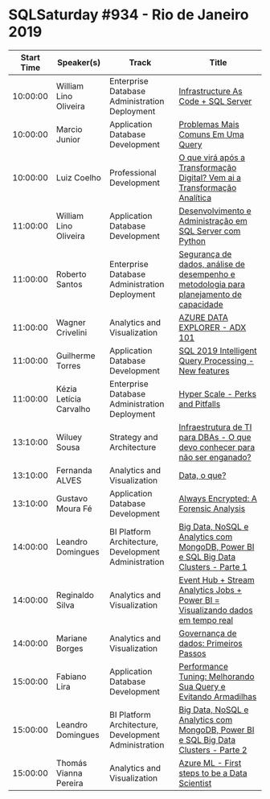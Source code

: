 # SQLSaturday #934 - Rio de Janeiro 2019
Start Time|Speaker(s)|Track|Title
---|---|---|---
10:00:00|William Lino Oliveira|Enterprise Database Administration  Deployment|[Infrastructure As Code + SQL Server](98986.md)
10:00:00|Marcio Junior|Application  Database Development|[Problemas Mais Comuns Em Uma Query](99002.md)
10:00:00|Luiz Coelho|Professional Development|[O que virá após a Transformação Digital? Vem ai a Transformação Analítica](99089.md)
11:00:00|William Lino Oliveira|Application  Database Development|[Desenvolvimento e Administração em SQL Server com Python](98985.md)
11:00:00|Roberto Santos|Enterprise Database Administration  Deployment|[Segurança de dados, análise de desempenho e metodologia para planejamento de capacidade](98998.md)
11:00:00|Wagner Crivelini|Analytics and Visualization|[AZURE DATA EXPLORER - ADX  101](99036.md)
11:00:00|Guilherme Torres|Application  Database Development|[SQL 2019 Intelligent Query Processing - New features](99043.md)
11:00:00|Kézia Letícia Carvalho|Enterprise Database Administration  Deployment|[Hyper Scale - Perks and Pitfalls](99169.md)
13:10:00|Wiluey Sousa|Strategy and Architecture|[Infraestrutura de TI para DBAs - O que devo conhecer para não ser enganado?](99049.md)
13:10:00|Fernanda ALVES|Analytics and Visualization|[Data, o que?](99152.md)
13:10:00|Gustavo Moura Fé|Application  Database Development|[Always Encrypted: A Forensic Analysis](99170.md)
14:00:00|Leandro Domingues|BI Platform Architecture, Development  Administration|[Big Data, NoSQL e Analytics com MongoDB, Power BI e SQL Big Data Clusters - Parte 1](99033.md)
14:00:00|Reginaldo Silva|Analytics and Visualization|[Event Hub + Stream Analytics Jobs + Power BI = Visualizando dados em tempo real](99087.md)
14:00:00|Mariane Borges|Analytics and Visualization|[Governança de dados: Primeiros Passos](99117.md)
15:00:00|Fabiano Lira|Application  Database Development|[Performance Tuning: Melhorando Sua Query e Evitando Armadilhas](98988.md)
15:00:00|Leandro Domingues|BI Platform Architecture, Development  Administration|[Big Data, NoSQL e Analytics com MongoDB, Power BI e SQL Big Data Clusters - Parte 2](99064.md)
15:00:00|Thomás Vianna Pereira|Analytics and Visualization|[Azure ML - First steps to be a Data Scientist](99072.md)
